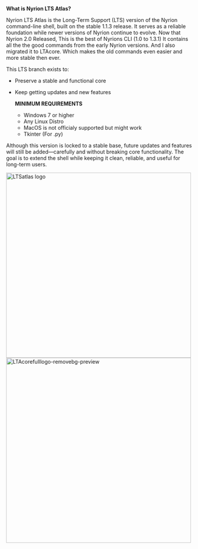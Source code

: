

**What is Nyrion LTS Atlas?**

Nyrion LTS Atlas is the Long-Term Support (LTS) version of the Nyrion command-line shell, built on the stable 1.1.3 release. It serves as a reliable foundation while newer versions of Nyrion continue to evolve. Now that Nyrion 2.0 Released, This is the best of Nyrions CLI (1.0 to 1.3.1) It contains all the the good commands from the early Nyrion versions. And I also migrated it to LTAcore. Which makes the old commands even easier and more stable then ever. 

This LTS branch exists to:

- Preserve a stable and functional core

- Keep getting updates and new features

  **MINIMUM REQUIREMENTS**
  - Windows 7 or higher
  - Any Linux Distro
  - MacOS is not officialy supported but might work
  - Tkinter (For .py)

Although this version is locked to a stable base, future updates and features will still be added—carefully and without breaking core functionality. The goal is to extend the shell while keeping it clean, reliable, and useful for long-term users.

<img width="500" height="500" alt="LTSatlas logo" src="https://github.com/user-attachments/assets/2a00cdef-4224-46fc-8875-8b53cccc024b" />

<img width="500" height="500" alt="LTAcorefulllogo-removebg-preview" src="https://github.com/user-attachments/assets/9eead9d5-864f-4d8f-a632-9a0f028a987b" />
